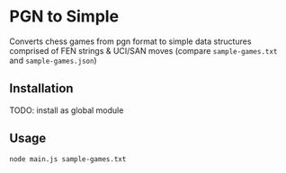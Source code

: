 # PGN to Simple
Converts chess games from pgn format to simple data structures comprised of FEN strings & UCI/SAN moves (compare `sample-games.txt` and `sample-games.json`)

## Installation
TODO: install as global module

## Usage
```
node main.js sample-games.txt
```
